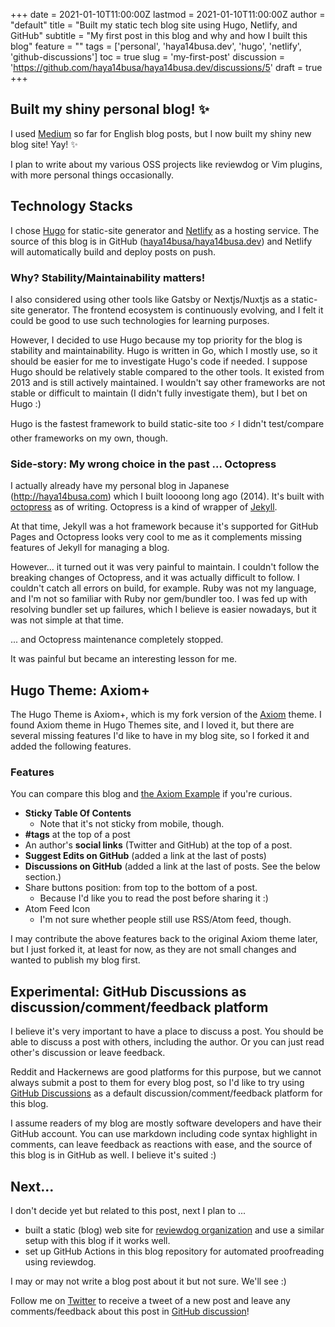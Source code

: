 +++
date = 2021-01-10T11:00:00Z
lastmod = 2021-01-10T11:00:00Z
author = "default"
title = "Built my static tech blog site using Hugo, Netlify, and GitHub"
subtitle = "My first post in this blog and why and how I built this blog"
feature = ""
tags = ['personal', 'haya14busa.dev', 'hugo', 'netlify', 'github-discussions']
toc = true
slug = 'my-first-post'
discussion = 'https://github.com/haya14busa/haya14busa.dev/discussions/5'
draft = true
+++

## Built my shiny personal blog! :sparkles:
I used [Medium](https://medium.com/@haya14busa) so far for English blog posts,
but I now built my shiny new blog site! Yay! :sparkles:

I plan to write about my various OSS projects like reviewdog or Vim plugins,
with more personal things occasionally.

## Technology Stacks
I chose [Hugo](https://gohugo.io/) for static-site generator and
[Netlify](https://www.netlify.com/) as a hosting service.
The source of this blog is in GitHub ([haya14busa/haya14busa.dev](https://github.com/haya14busa/haya14busa.dev))
and Netlify will automatically build and deploy posts on push.

### Why? Stability/Maintainability matters!
I also considered using other tools like Gatsby or Nextjs/Nuxtjs as
a static-site generator. The frontend ecosystem is continuously evolving, and I
felt it could be good to use such technologies for learning purposes.

However, I decided to use Hugo because my top priority for the blog
is stability and maintainability. Hugo is written in Go, which I mostly use, so
it should be easier for me to investigate Hugo's code if needed.
I suppose Hugo should be relatively stable compared to the other tools. It
existed from 2013 and is still actively maintained. I wouldn't say other
frameworks are not stable or difficult to maintain (I didn't fully investigate
them), but I bet on Hugo :)

Hugo is the fastest framework to build static-site too :zap:
I didn't test/compare other frameworks on my own, though.

### Side-story: My wrong choice in the past ... Octopress
I actually already have my personal blog in Japanese (http://haya14busa.com)
which I built loooong long ago (2014).
It's built with [octopress](https://github.com/octopress/octopress) as of
writing. Octopress is a kind of wrapper of [Jekyll](https://github.com/jekyll/jekyll).

At that time, Jekyll was a hot framework because it's supported for GitHub Pages
and Octopress looks very cool to me as it complements missing features of Jekyll
for managing a blog.

However... it turned out it was very painful to maintain. I couldn't follow the
breaking changes of Octopress, and it was actually difficult to follow.
I couldn't catch all errors on build, for example.
Ruby was not my language, and I'm not so familiar with Ruby nor gem/bundler too.
I was fed up with resolving bundler set up failures, which I believe
is easier nowadays, but it was not simple at that time.

... and Octopress maintenance completely stopped.

It was painful but became an interesting lesson for me.

## Hugo Theme: Axiom+
The Hugo Theme is Axiom+, which is my fork version of the
[Axiom](https://github.com/marketempower/axiom) theme. I found Axiom theme in
Hugo Themes site, and I loved it, but there are several missing features I'd like
to have in my blog site, so I forked it and added the following features.

### Features
You can compare this blog and [the Axiom Example](https://axiom-example.netlify.app/) if you're curious.

- **Sticky Table Of Contents**
  - Note that it's not sticky from mobile, though.
- **#tags** at the top of a post
- An author's **social links** (Twitter and GitHub) at the top of a post.
- **Suggest Edits on GitHub** (added a link at the last of posts)
- **Discussions on GitHub** (added a link at the last of posts. See the below section.)
- Share buttons position: from top to the bottom of a post.
  - Because I'd like you to read the post before sharing it :)
- Atom Feed Icon
	- I'm not sure whether people still use RSS/Atom feed, though.

I may contribute the above features back to the original Axiom theme later, but
I just forked it, at least for now, as they are not small changes and wanted to
publish my blog first.

## Experimental: GitHub Discussions as discussion/comment/feedback platform
I believe it's very important to have a place to discuss a post. You should
be able to discuss a post with others, including the author. Or you can just
read other's discussion or leave feedback.

Reddit and Hackernews are good platforms for this purpose, but we cannot always
submit a post to them for every blog post, so I'd like to try using [GitHub
Discussions](https://github.com/haya14busa/haya14busa.dev/discussions/)
as a default discussion/comment/feedback platform for this blog.

I assume readers of my blog are mostly software developers and have their
GitHub account.
You can use markdown including code syntax highlight in comments, can leave
feedback as reactions with ease, and the source of this blog is in GitHub as
well.
I believe it's suited :)

## Next...
I don't decide yet but related to this post, next I plan to ...
- built a static (blog) web site for [reviewdog organization](https://github.com/reviewdog)
  and use a similar setup with this blog if it works well.
- set up GitHub Actions in this blog repository for automated proofreading using reviewdog.

I may or may not write a blog post about it but not sure. We'll see :)

Follow me on [Twitter](https://twitter.com/__haya14busa__) to receive a tweet of
a new post and leave any comments/feedback about this post in [GitHub discussion](https://github.com/haya14busa/haya14busa.dev/discussions/5)!
